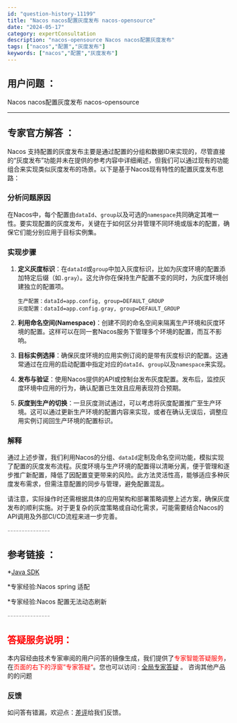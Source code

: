 ```yaml
---
id: "question-history-11199"
title: "Nacos nacos配置灰度发布 nacos-opensource"
date: "2024-05-17"
category: expertConsultation
description: "nacos-opensource Nacos nacos配置灰度发布"
tags: ["nacos","配置","灰度发布"]
keywords: ["nacos","配置","灰度发布"]
---
```


## 用户问题 ： 
 Nacos nacos配置灰度发布 nacos-opensource 

---------------
## 专家官方解答 ：

Nacos 支持配置的灰度发布主要是通过配置的分组和数据ID来实现的，尽管直接的“灰度发布”功能并未在提供的参考内容中详细阐述，但我们可以通过现有的功能组合来实现类似灰度发布的场景。以下是基于Nacos现有特性的配置灰度发布思路：

### 分析问题原因
在Nacos中，每个配置由`dataId`、`group`以及可选的`namespace`共同确定其唯一性。要实现配置的灰度发布，关键在于如何区分并管理不同环境或版本的配置，确保它们能分别应用于目标实例集。

### 实现步骤
1. **定义灰度标识**：在`dataId`或`group`中加入灰度标识，比如为灰度环境的配置添加特定后缀（如`.gray`）。这允许你在保持生产配置不变的同时，为灰度环境创建独立的配置项。
   
   ```plaintext
   生产配置：dataId=app.config, group=DEFAULT_GROUP
   灰度配置：dataId=app.config.gray, group=DEFAULT_GROUP
   ```

2. **利用命名空间(Namespace)**：创建不同的命名空间来隔离生产环境和灰度环境的配置。这样可以在同一套Nacos服务下管理多个环境的配置，而互不影响。
   
3. **目标实例选择**：确保灰度环境的应用实例订阅的是带有灰度标识的配置。这通常通过在应用的启动配置中指定对应的`dataId`、`group`以及`namespace`来实现。

4. **发布与验证**：使用Nacos提供的API或控制台发布灰度配置。发布后，监控灰度环境中应用的行为，确认配置已生效且应用表现符合预期。

5. **灰度到生产的切换**：一旦灰度测试通过，可以考虑将灰度配置推广至生产环境。这可以通过更新生产环境的配置内容来实现，或者在确认无误后，调整应用实例订阅回生产环境的配置标识。

### 解释
通过上述步骤，我们利用Nacos的分组、`dataId`定制及命名空间功能，模拟实现了配置的灰度发布流程。灰度环境与生产环境的配置得以清晰分离，便于管理和逐步推广新配置，降低了因配置变更带来的风险。此方法灵活性高，能够适应多种灰度发布需求，但需注意配置的同步与管理，避免配置混乱。

请注意，实际操作时还需根据具体的应用架构和部署策略调整上述方案，确保灰度发布的顺利实施。对于更复杂的灰度策略或自动化需求，可能需要结合Nacos的API调用及外部CI/CD流程来进一步完善。


<font color="#949494">---------------</font> 


## 参考链接 ：

*[Java SDK](https://nacos.io/docs/latest/guide/user/sdk)
 
 *专家经验:Nacos spring 适配 
 
 *专家经验:Nacos 配置无法动态刷新 


 <font color="#949494">---------------</font> 
 


## <font color="#FF0000">答疑服务说明：</font> 

本内容经由技术专家审阅的用户问答的镜像生成，我们提供了<font color="#FF0000">专家智能答疑服务</font>，在<font color="#FF0000">页面的右下的浮窗”专家答疑“</font>。您也可以访问 : [全局专家答疑](https://opensource.alibaba.com/chatBot) 。 咨询其他产品的的问题

### 反馈
如问答有错漏，欢迎点：[差评](https://ai.nacos.io/user/feedbackByEnhancerGradePOJOID?enhancerGradePOJOId=13738)给我们反馈。
